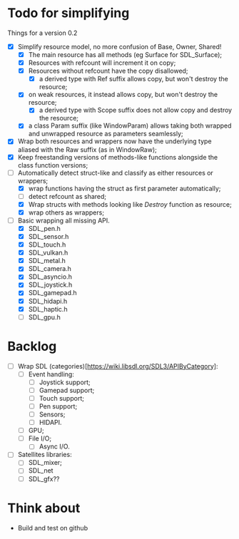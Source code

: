 Todo for simplifying
====================

Things for a version 0.2

- [x] Simplify resource model, no more confusion of Base, Owner, Shared!
  - [x] The main resource has all methods (eg Surface for SDL_Surface);
  - [x] Resources with refcount will increment it on copy;
  - [x] Resources without refcount have the copy disallowed;
    - [x] a derived type with Ref suffix allows copy, but won't destroy the
      resource;
  - [x] on weak resources, it instead allows copy, but won't destroy the
    resource;
    - [x] a derived type with Scope suffix does not allow copy and destroy the
      resource;
  - [x] a class Param suffix (like WindowParam) allows taking both wrapped and
    unwrapped resource as parameters seamlessly;
- [x] Wrap both resources and wrappers now have the underlying type aliased
  with the Raw suffix (as in WindowRaw);
- [x] Keep freestanding versions of methods-like functions alongside the class
  function versions;
- [ ] Automatically detect struct-like and classify as either resources or
  wrappers;
  - [x] wrap functions having the struct as first parameter automatically;
  - [ ] detect refcount as shared;
  - [x] Wrap structs with methods looking like *Destroy* function as resource;
  - [x] wrap others as wrappers;
- [ ] Basic wrapping all missing API.
  - [x] SDL_pen.h
  - [x] SDL_sensor.h
  - [x] SDL_touch.h
  - [x] SDL_vulkan.h
  - [x] SDL_metal.h
  - [x] SDL_camera.h
  - [x] SDL_asyncio.h
  - [x] SDL_joystick.h
  - [x] SDL_gamepad.h
  - [x] SDL_hidapi.h
  - [x] SDL_haptic.h
  - [ ] SDL_gpu.h

Backlog
=======

- [ ] Wrap SDL (categories)[https://wiki.libsdl.org/SDL3/APIByCategory]:
  - [ ] Event handling:
    - [ ] Joystick support;
    - [ ] Gamepad support;
    - [ ] Touch support;
    - [ ] Pen support;
    - [ ] Sensors;
    - [ ] HIDAPI.
  - [ ] GPU;
  - [ ] File I/O;
    - [ ] Async I/O.
- [ ] Satellites libraries:
  - [ ] SDL_mixer;
  - [ ] SDL_net
  - [ ] SDL_gfx??

Think about
===========

- Build and test on github
